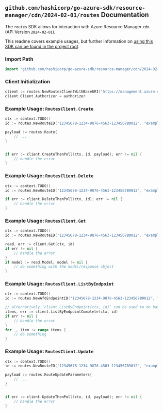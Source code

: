 
## `github.com/hashicorp/go-azure-sdk/resource-manager/cdn/2024-02-01/routes` Documentation

The `routes` SDK allows for interaction with Azure Resource Manager `cdn` (API Version `2024-02-01`).

This readme covers example usages, but further information on [using this SDK can be found in the project root](https://github.com/hashicorp/go-azure-sdk/tree/main/docs).

### Import Path

```go
import "github.com/hashicorp/go-azure-sdk/resource-manager/cdn/2024-02-01/routes"
```


### Client Initialization

```go
client := routes.NewRoutesClientWithBaseURI("https://management.azure.com")
client.Client.Authorizer = authorizer
```


### Example Usage: `RoutesClient.Create`

```go
ctx := context.TODO()
id := routes.NewRouteID("12345678-1234-9876-4563-123456789012", "example-resource-group", "profileValue", "afdEndpointValue", "routeValue")

payload := routes.Route{
	// ...
}


if err := client.CreateThenPoll(ctx, id, payload); err != nil {
	// handle the error
}
```


### Example Usage: `RoutesClient.Delete`

```go
ctx := context.TODO()
id := routes.NewRouteID("12345678-1234-9876-4563-123456789012", "example-resource-group", "profileValue", "afdEndpointValue", "routeValue")

if err := client.DeleteThenPoll(ctx, id); err != nil {
	// handle the error
}
```


### Example Usage: `RoutesClient.Get`

```go
ctx := context.TODO()
id := routes.NewRouteID("12345678-1234-9876-4563-123456789012", "example-resource-group", "profileValue", "afdEndpointValue", "routeValue")

read, err := client.Get(ctx, id)
if err != nil {
	// handle the error
}
if model := read.Model; model != nil {
	// do something with the model/response object
}
```


### Example Usage: `RoutesClient.ListByEndpoint`

```go
ctx := context.TODO()
id := routes.NewAfdEndpointID("12345678-1234-9876-4563-123456789012", "example-resource-group", "profileValue", "afdEndpointValue")

// alternatively `client.ListByEndpoint(ctx, id)` can be used to do batched pagination
items, err := client.ListByEndpointComplete(ctx, id)
if err != nil {
	// handle the error
}
for _, item := range items {
	// do something
}
```


### Example Usage: `RoutesClient.Update`

```go
ctx := context.TODO()
id := routes.NewRouteID("12345678-1234-9876-4563-123456789012", "example-resource-group", "profileValue", "afdEndpointValue", "routeValue")

payload := routes.RouteUpdateParameters{
	// ...
}


if err := client.UpdateThenPoll(ctx, id, payload); err != nil {
	// handle the error
}
```
